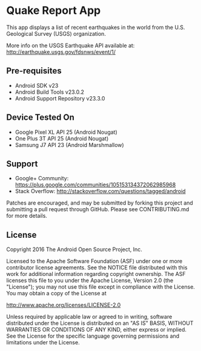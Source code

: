 Quake Report App
===================================

This app displays a list of recent earthquakes in the world
from the U.S. Geological Survey (USGS) organization.

More info on the USGS Earthquake API available at:
http://earthquake.usgs.gov/fdsnws/event/1/


Pre-requisites
--------------

- Android SDK v23
- Android Build Tools v23.0.2
- Android Support Repository v23.3.0

Device Tested On
---------------

- Google Pixel XL API 25 (Android Nougat)
- One Plus 3T API 25 (Android Nougat)
- Samsung J7 API 23 (Android Marshmallow)

Support
-------

- Google+ Community: https://plus.google.com/communities/105153134372062985968
- Stack Overflow: http://stackoverflow.com/questions/tagged/android

Patches are encouraged, and may be submitted by forking this project and
submitting a pull request through GitHub. Please see CONTRIBUTING.md for more details.

License
-------

Copyright 2016 The Android Open Source Project, Inc.

Licensed to the Apache Software Foundation (ASF) under one or more contributor
license agreements.  See the NOTICE file distributed with this work for
additional information regarding copyright ownership.  The ASF licenses this
file to you under the Apache License, Version 2.0 (the "License"); you may not
use this file except in compliance with the License.  You may obtain a copy of
the License at

http://www.apache.org/licenses/LICENSE-2.0

Unless required by applicable law or agreed to in writing, software
distributed under the License is distributed on an "AS IS" BASIS, WITHOUT
WARRANTIES OR CONDITIONS OF ANY KIND, either express or implied.  See the
License for the specific language governing permissions and limitations under
the License.


